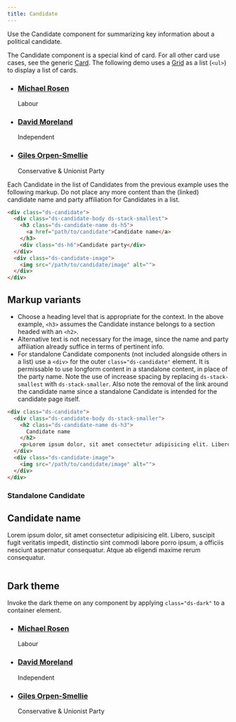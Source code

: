 ```yaml
---
title: Candidate
---
```


Use the Candidate component for summarizing key information about a political candidate.

The Candidate component is a special kind of card. For all other card use cases, see the generic [Card]({{site.basedir}}/components/card). The following demo uses a [Grid]({{site.basedir}}/components/grid) as a list (`<ul>`) to display a list of cards.

<div class="ds-scope">
  <div class="site-resizer">
    <ul class="ds-grid">
      <li class="ds-candidate">
        <div class="ds-candidate-body ds-stack-smallest">
          <h3 class="ds-candidate-name ds-h5">
            <a href="path/to/candidate">Michael Rosen</a>
          </h3>
          <div class="ds-h6">Labour</div>
        </div>
        <div class="ds-candidate-image">
          <img src="{{site.basedir}}/images/candidate_example.jpg" alt="">
        </div>
      </li>
      <li class="ds-candidate">
        <div class="ds-candidate-body ds-stack-smallest">
          <h3 class="ds-candidate-name ds-h5">
            <a href="path/to/candidate">David Moreland</a>
          </h3>
          <div class="ds-h6">Independent</div>
        </div>
        <div class="ds-candidate-image">
          <img src="{{site.basedir}}/images/candidate_example_2.jpg" alt="">
        </div>
      </li>
      <li class="ds-candidate">
        <div class="ds-candidate-body ds-stack-smallest">
          <h3 class="ds-candidate-name ds-h5">
            <a href="path/to/candidate">Giles Orpen-Smellie</a>
          </h3>
          <div class="ds-h6">Conservative & Unionist Party</div>
        </div>
        <div class="ds-candidate-image">
          <img src="{{site.basedir}}/images/candidate_example_3.jpg" alt="">
        </div>
      </li>
    </ul>
  </div>
</div>

Each Candidate in the list of Candidates from the previous example uses the following markup. Do not place any more content than the (linked) candidate name and party affiliation for Candidates in a list.

```html
<div class="ds-candidate">
  <div class="ds-candidate-body ds-stack-smallest">
    <h3 class="ds-candidate-name ds-h5">
      <a href="path/to/candidate">Candidate name</a>
    </h3>
    <div class="ds-h6">Candidate party</div>
  </div>
  <div class="ds-candidate-image">
    <img src="/path/to/candidate/image" alt="">
  </div>
</div>
```

## Markup variants

* Choose a heading level that is appropriate for the context. In the above example, `<h3>` assumes the Candidate instance belongs to a section headed with an `<h2>`.
* Alternative text is not necessary for the image, since the name and party affiliation already suffice in terms of pertinent info.
* For standalone Candidate components (not included alongside others in a list) use a `<div>` for the outer `class="ds-candidate"` element. It is permissable to use longform content in a standalone content, in place of the party name. Note the use of increase spacing by replacing `ds-stack-smallest` with `ds-stack-smaller`. Also note the removal of the link around the candidate name since a standalone Candidate is intended for the candidate page itself.

```html
<div class="ds-candidate">
  <div class="ds-candidate-body ds-stack-smaller">
    <h2 class="ds-candidate-name ds-h3">
      Candidate name
    </h2>
    <p>Lorem ipsum dolor, sit amet consectetur adipisicing elit. Libero, suscipit fugit veritatis impedit, distinctio sint commodi labore porro ipsum, a officiis nesciunt aspernatur consequatur. Atque ab eligendi maxime rerum consequatur.<p>
  </div>
  <div class="ds-candidate-image">
    <img src="/path/to/candidate/image" alt="">
  </div>
</div>
```

### Standalone Candidate

<div class="ds-scope">
  <div class="ds-candidate">
    <div class="ds-candidate-body ds-stack-smaller">
      <h2 class="ds-candidate-name ds-h3">
        Candidate name
      </h2>
      <p>Lorem ipsum dolor, sit amet consectetur adipisicing elit. Libero, suscipit fugit veritatis impedit, distinctio sint commodi labore porro ipsum, a officiis nesciunt aspernatur consequatur. Atque ab eligendi maxime rerum consequatur.<p>
    </div>
    <div class="ds-candidate-image">
      <img src="{{site.basedir}}/images/candidate_example.jpg" alt="">
    </div>
  </div>
</div>

## Dark theme

Invoke the dark theme on any component by applying `class="ds-dark"` to a container element.

<div class="ds-scope">
  <div class="site-resizer ds-dark">
    <ul class="ds-grid">
      <li class="ds-candidate">
        <div class="ds-candidate-body ds-stack-smallest">
          <h3 class="ds-candidate-name ds-h5">
            <a href="path/to/candidate">Michael Rosen</a>
          </h3>
          <div class="ds-h6">Labour</div>
        </div>
        <div class="ds-candidate-image">
          <img src="{{site.basedir}}/images/candidate_example.jpg" alt="">
        </div>
      </li>
      <li class="ds-candidate">
        <div class="ds-candidate-body ds-stack-smallest">
          <h3 class="ds-candidate-name ds-h5">
            <a href="path/to/candidate">David Moreland</a>
          </h3>
          <div class="ds-h6">Independent</div>
        </div>
        <div class="ds-candidate-image">
          <img src="{{site.basedir}}/images/candidate_example_2.jpg" alt="">
        </div>
      </li>
      <li class="ds-candidate">
        <div class="ds-candidate-body ds-stack-smallest">
          <h3 class="ds-candidate-name ds-h5">
            <a href="path/to/candidate">Giles Orpen-Smellie</a>
          </h3>
          <div class="ds-h6">Conservative & Unionist Party</div>
        </div>
        <div class="ds-candidate-image">
          <img src="{{site.basedir}}/images/candidate_example_3.jpg" alt="">
        </div>
      </li>
    </ul>
  </div>
</div>
